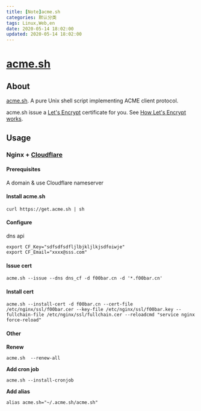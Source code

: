 ```yaml
---
title: [Note]acme.sh
categories: 默认分类
tags: Linux,Web,en
date: 2020-05-14 18:02:00
updated: 2020-05-14 18:02:00
---
```

# [acme.sh](https://github.com/acmesh-official/acme.sh)

## About

[acme.sh](https://github.com/acmesh-official/acme.sh). A pure Unix shell script implementing ACME client protocol.

acme.sh issue a [Let's Encrypt](https://letsencrypt.org/) certificate for you. See [How Let's Encrypt works](https://letsencrypt.org/how-it-works/).

## Usage

### Nginx + [Cloudflare](https://www.cloudflare.com/)

#### Prerequisites

A domain & use Cloudflare nameserver

#### Install acme.sh

`curl https://get.acme.sh | sh`

#### Configure

dns api

```shell
export CF_Key="sdfsdfsdfljlbjkljlkjsdfoiwje"
export CF_Email="xxxx@sss.com"
````

#### Issue cert

```shell
acme.sh --issue --dns dns_cf -d f00bar.cn -d '*.f00bar.cn'
```

#### Install cert

```shell
acme.sh --install-cert -d f00bar.cn --cert-file /etc/nginx/ssl/f00bar.cer --key-file /etc/nginx/ssl/f00bar.key --fullchain-file /etc/nginx/ssl/fullchain.cer --reloadcmd "service nginx force-reload"
```

#### Other

**Renew**

```acme.sh  --renew-all```

**Add cron job**

```acme.sh --install-cronjob```

**Add alias**

```alias acme.sh="~/.acme.sh/acme.sh"```
